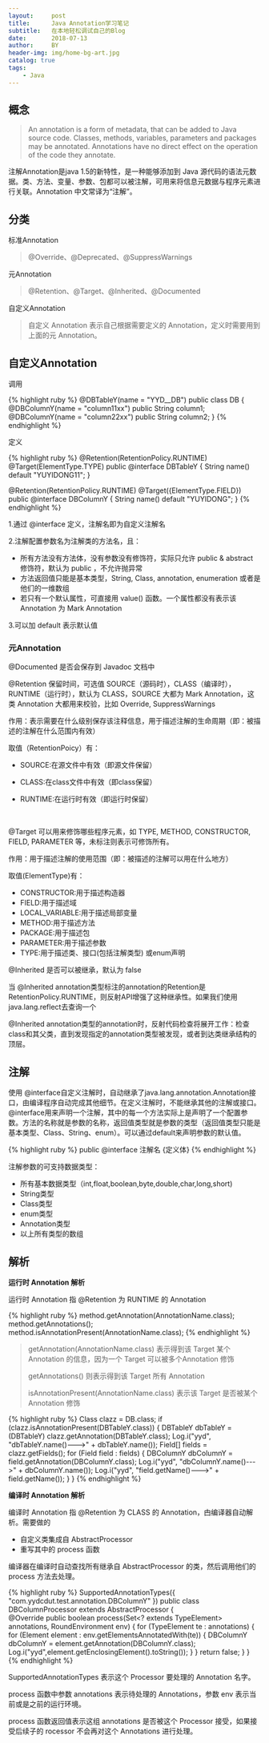 ```yaml
---
layout:     post
title:      Java Annotation学习笔记
subtitle:   在本地轻松调试自己的Blog
date:       2018-07-13
author:     BY
header-img: img/home-bg-art.jpg
catalog: true
tags:
    - Java
---
```


## 概念

>An annotation is a form of metadata, that can be added to Java source code. Classes, methods, variables, parameters and packages may be annotated. Annotations have no direct effect on the operation of the code they annotate.

注解Annotation是java 1.5的新特性，是一种能够添加到 Java 源代码的语法元数据。类、方法、变量、参数、包都可以被注解，可用来将信息元数据与程序元素进行关联。Annotation 中文常译为“注解”。

## 分类

标准Annotation
> @Override、@Deprecated、@SuppressWarnings

元Annotation
> @Retention、@Target、@Inherited、@Documented

自定义Annotation
> 自定义 Annotation 表示自己根据需要定义的 Annotation，定义时需要用到上面的元 Annotation。

## 自定义Annotation

调用

{% highlight ruby %}
@DBTableY(name = "YYD__DB")
public class DB {
    @DBColumnY(name = "column11xx")
    public String column1;
    @DBColumnY(name = "column22xx")
    public String column2;
}
{% endhighlight %}

定义

{% highlight ruby %}
@Retention(RetentionPolicy.RUNTIME)
@Target(ElementType.TYPE)
public @interface DBTableY {
    String name() default "YUYIDONG11";
}

@Retention(RetentionPolicy.RUNTIME)
@Target({ElementType.FIELD})
public @interface DBColumnY {
    String name() default "YUYIDONG";
}
{% endhighlight %}

1.通过 @interface 定义，注解名即为自定义注解名

2.注解配置参数名为注解类的方法名，且：

* 所有方法没有方法体，没有参数没有修饰符，实际只允许 public & abstract 修饰符，默认为 public ，不允许抛异常
* 方法返回值只能是基本类型，String, Class, annotation, enumeration 或者是他们的一维数组
* 若只有一个默认属性，可直接用 value() 函数。一个属性都没有表示该 Annotation 为 Mark Annotation

3.可以加 default 表示默认值

### 元Annotation

@Documented 是否会保存到 Javadoc 文档中

@Retention 保留时间，可选值 SOURCE（源码时），CLASS（编译时），RUNTIME（运行时），默认为 CLASS，SOURCE 大都为 Mark Annotation，这类 Annotation 大都用来校验，比如 Override, SuppressWarnings

作用：表示需要在什么级别保存该注释信息，用于描述注解的生命周期（即：被描述的注解在什么范围内有效）

取值（RetentionPoicy）有：

* SOURCE:在源文件中有效（即源文件保留）

* CLASS:在class文件中有效（即class保留）

* RUNTIME:在运行时有效（即运行时保留）

​

@Target 可以用来修饰哪些程序元素，如 TYPE, METHOD, CONSTRUCTOR, FIELD, PARAMETER 等，未标注则表示可修饰所有。

作用：用于描述注解的使用范围（即：被描述的注解可以用在什么地方）

取值(ElementType)有：

* CONSTRUCTOR:用于描述构造器
* FIELD:用于描述域
* LOCAL_VARIABLE:用于描述局部变量
* METHOD:用于描述方法
* PACKAGE:用于描述包
* PARAMETER:用于描述参数
* TYPE:用于描述类、接口(包括注解类型) 或enum声明

@Inherited 是否可以被继承，默认为 false

当 @Inherited annotation类型标注的annotation的Retention是RetentionPolicy.RUNTIME，则反射API增强了这种继承性。如果我们使用java.lang.reflect去查询一个

@Inherited annotation类型的annotation时，反射代码检查将展开工作：检查class和其父类，直到发现指定的annotation类型被发现，或者到达类继承结构的顶层。

## 注解

使用 @interface自定义注解时，自动继承了java.lang.annotation.Annotation接口，由编译程序自动完成其他细节。在定义注解时，不能继承其他的注解或接口。 @interface用来声明一个注解，其中的每一个方法实际上是声明了一个配置参数。方法的名称就是参数的名称，返回值类型就是参数的类型（返回值类型只能是基本类型、Class、String、enum）。可以通过default来声明参数的默认值。

{% highlight ruby %}
public @interface 注解名 {定义体}
{% endhighlight %}

注解参数的可支持数据类型：

* 所有基本数据类型（int,float,boolean,byte,double,char,long,short)
* String类型
* Class类型
* enum类型
* Annotation类型
* 以上所有类型的数组

## 解析

<b>运行时 Annotation 解析</b>

运行时 Annotation 指 @Retention 为 RUNTIME 的 Annotation

{% highlight ruby %}
method.getAnnotation(AnnotationName.class);
method.getAnnotations();
method.isAnnotationPresent(AnnotationName.class);
{% endhighlight %}

>getAnnotation(AnnotationName.class) 表示得到该 Target 某个 Annotation 的信息，因为一个 Target 可以被多个Annotation 修饰
>
>getAnnotations() 则表示得到该 Target 所有 Annotation
>
>isAnnotationPresent(AnnotationName.class) 表示该 Target 是否被某个 Annotation 修饰

{% highlight ruby %}
Class clazz = DB.class;
if (clazz.isAnnotationPresent(DBTableY.class)) {
    DBTableY dbTableY = (DBTableY) clazz.getAnnotation(DBTableY.class);
    Log.i("yyd", "dbTableY.name()--->" + dbTableY.name());
    Field[] fields = clazz.getFields();
    for (Field field : fields) {
        DBColumnY dbColumnY = field.getAnnotation(DBColumnY.class);
        Log.i("yyd", "dbColumnY.name()--->" + dbColumnY.name());
        Log.i("yyd", "field.getName()--->" + field.getName());
    }
}
{% endhighlight %}

<b>编译时 Annotation 解析</b>

编译时 Annotation 指 @Retention 为 CLASS 的 Annotation，甴编译器自动解析。需要做的

* 自定义类集成自 AbstractProcessor
* 重写其中的 process 函数

编译器在编译时自动查找所有继承自 AbstractProcessor 的类，然后调用他们的 process 方法去处理。

{% highlight ruby %}
SupportedAnnotationTypes({ "com.yydcdut.test.annotation.DBColumnY" })
public class DBColumnProcessor extends AbstractProcessor {    
    @Override
    public boolean process(Set<? extends TypeElement> annotations, RoundEnvironment env) {
        for (TypeElement te : annotations) {
            for (Element element : env.getElementsAnnotatedWith(te)) {
                DBColumnY dbColumnY = element.getAnnotation(DBColumnY.class);
                Log.i("yyd",element.getEnclosingElement().toString());
            }
        }
        return false;
    }
}
{% endhighlight %}

SupportedAnnotationTypes 表示这个 Processor 要处理的 Annotation 名字。

process 函数中参数 annotations 表示待处理的 Annotations，参数 env 表示当前或是之前的运行环境。

process 函数返回值表示这组 annotations 是否被这个 Processor 接受，如果接受后续子的 rocessor 不会再对这个 Annotations 进行处理。

